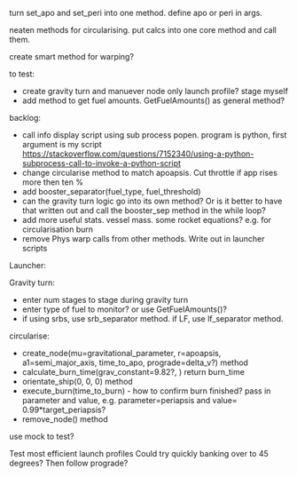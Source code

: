 turn set_apo and set_peri into one method. define apo or peri in args.

neaten methods for circularising. put calcs into one core method and call them.

create smart method for warping?


to test:
- create gravity turn and manuever node only launch profile? stage myself
- add method to get fuel amounts. GetFuelAmounts() as general method?



backlog:
- call info display script using sub process popen. program is python, first argument is my script https://stackoverflow.com/questions/7152340/using-a-python-subprocess-call-to-invoke-a-python-script
- change circularise method to match apoapsis. Cut throttle if app rises more then ten %
- add booster_separator(fuel_type, fuel_threshold)
- can the gravity turn logic go into its own method? Or is it better to have that written out and call the booster_sep method in the while loop?
- add more useful stats. vessel mass. some rocket equations? e.g. for circularisation burn
- remove Phys warp calls from other methods. Write out in launcher scripts


Launcher:

Gravity turn:
- enter num stages to stage during gravity turn
- enter type of fuel to monitor? or use GetFuelAmounts()?
- if using srbs, use srb_separator method. if LF, use lf_separator method.

circularise:
- create_node(mu=gravitational_parameter, r=apoapsis, a1=semi_major_axis, time_to_apo, prograde=delta_v?) method
- calculate_burn_time(grav_constant=9.82?, ) return burn_time
- orientate_ship(0, 0, 0) method 
- execute_burn(time_to_burn) - how to confirm burn finished? pass in parameter and value, e.g. parameter=periapsis and value= 0.99*target_periapsis?
- remove_node() method

use mock to test?

Test most efficient launch profiles
Could try quickly banking over to 45 degrees? Then follow prograde?


